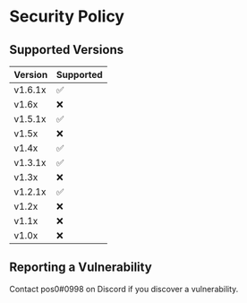 # Security Policy

## Supported Versions

| Version | Supported        |
| ------- | ---------------- |
| v1.6.1x| :white_check_mark: |
| v1.6x | :x: |
| v1.5.1x | :white_check_mark: |
| v1.5x | :x: |
| v1.4x | :white_check_mark: |
| v1.3.1x | :white_check_mark: |
| v1.3x | :x: |
| v1.2.1x | :white_check_mark: |
| v1.2x | :x: |
| v1.1x | :x:                |
| v1.0x | :x:                |

## Reporting a Vulnerability

Contact pos0#0998 on Discord if you discover a vulnerability.
